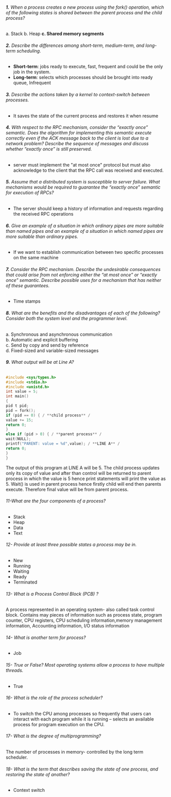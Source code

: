 ###### **1.** When a process creates a new process using the fork() operation, which of the following states is shared between the parent process and the child process?
a. Stack
b. Heap
**c. Shared memory segments**

###### **2.** Describe the differences among short-term, medium-term, and long-term scheduling.
- **Short-term**: jobs ready to execute, fast, frequent and could be the only job in the system. 
- **Long-term**: selects which processes should be brought into ready queue, Infrequent

###### **3.** Describe the actions taken by a kernel to context-switch between processes.
- It saves the state of the current process and restores it when resume

###### **4.** With respect to the RPC mechanism, consider the “exactly once” semantic. Does the algorithm for implementing this semantic execute correctly even if the ACK message back to the client is lost due to a network problem? Describe the sequence of messages and discuss whether “exactly once” is still preserved.
- server must implement the "at most once" protocol but must also acknowledge to the client that the RPC call was received and executed.

###### **5.** Assume that a distributed system is susceptible to server failure. What mechanisms would be required to guarantee the “exactly once” semantic for execution of RPCs?
- The server should keep a history of information and requests regarding the received RPC operations

###### **6.** Give an example of a situation in which ordinary pipes are more suitable than named pipes and an example of a situation in which named pipes are more suitable than ordinary pipes.  
- If we want to establish communication between two specific processes on the same machine

###### **7.** Consider the RPC mechanism. Describe the undesirable consequences that could arise from not enforcing either the “at most once” or “exactly once” semantic. Describe possible uses for a mechanism that has neither of these guarantees.
- Time stamps


###### **8.** What are the benefits and the disadvantages of each of the following? Consider both the system level and the programmer level.  
a. Synchronous and asynchronous communication  
b. Automatic and explicit buffering  
c. Send by copy and send by reference  
d. Fixed-sized and variable-sized messages

###### **9.** What output will be at Line A?

```C
#include <sys/types.h>  
#include <stdio.h>  
#include <unistd.h>  
int value = 5;  
int main()  
{  
pid t pid;  
pid = fork();  
if (pid == 0) { / **child process** /  
value += 15;  
return 0;  
}  
else if (pid > 0) { / **parent process** /  
wait(NULL);  
printf("PARENT: value = %d",value); / **LINE A** /  
return 0;  
}  
}
```

The output of this program at LINE A will be 5. The child process updates only its copy of value and after than control will be returned to parent process in which the value is 5 hence print statements will print the value as 5. Wait() is used in parent process hence firstly child will end then parents execute. Therefore final value will be from parent process.



###### 11-What are the four components of a process?
- Stack
- Heap
- Data
- Text

###### 12- Provide at least three possible states a process may be in.
- New
- Running
- Waiting
- Ready
- Terminated

###### 13- What is a Process Control Block (PCB) ?
A process represented in an operating system- also called task control block. Contains may pieces of information such as process state, program counter, CPU registers, CPU scheduling information,memory management information, Accounting information, I/O status information

###### 14- What is another term for process?
- Job

###### 15- True or False? Most operating systems allow a process to have multiple threads.
- True

###### 16- What is the role of the process scheduler?
- To switch the CPU among processes so frequently that users can interact with each program while it is running – selects an available process for program execution on the CPU.
###### 17- What is the degree of multiprogramming?
The number of processes in memory- controlled by the long term scheduler.
###### 18- What is the term that describes saving the state of one process, and restoring the state of another?
- Context switch

